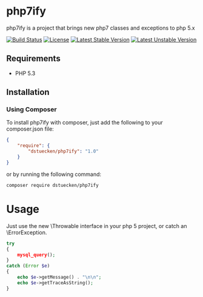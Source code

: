 # php7ify

php7ify is a project that brings new php7 classes and exceptions to php 5.x

[![Build Status](https://travis-ci.org/dstuecken/php7ify.svg)](https://travis-ci.org/dstuecken/php7ify)
[![License](https://poser.pugx.org/dstuecken/php7ify/license)](https://packagist.org/packages/dstuecken/php7ify)
[![Latest Stable Version](https://poser.pugx.org/dstuecken/php7ify/v/stable)](https://packagist.org/packages/dstuecken/php7ify)
[![Latest Unstable Version](https://poser.pugx.org/dstuecken/php7ify/v/unstable)](https://packagist.org/packages/dstuecken/php7ify)

## Requirements

* PHP 5.3

## Installation

### Using Composer

To install php7ify with composer, just add the following to your composer.json file:

```json
{
    "require": {
        "dstuecken/php7ify": "1.0"
    }
}
```

or by running the following command:

```shell
composer require dstuecken/php7ify
```

# Usage

Just use the new \Throwable interface in your php 5 project, or catch an \ErrorException.

```php
try 
{
    mysql_query();
}
catch (Error $e)
{
    echo $e->getMessage() . "\n\n";
    echo $e->getTraceAsString();
}
```
